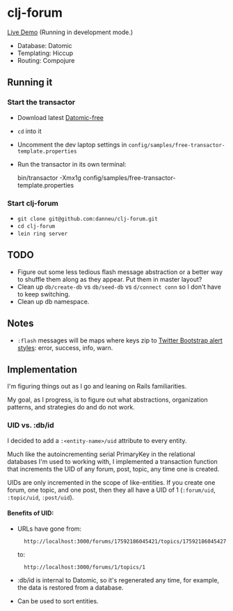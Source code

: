 # clj-forum

[Live Demo](http://198.58.119.43:3000/) (Running in development mode.)

- Database: Datomic
- Templating: Hiccup
- Routing: Compojure

## Running it

### Start the transactor

- Download latest [Datomic-free](http://downloads.datomic.com/free.html)
- `cd` into it
- Uncomment the dev laptop settings in `config/samples/free-transactor-template.properties`
- Run the transactor in its own terminal:

    bin/transactor -Xmx1g config/samples/free-transactor-template.properties
    
### Start clj-forum

- `git clone git@github.com:danneu/clj-forum.git`
- `cd clj-forum`
- `lein ring server`

## TODO

- Figure out some less tedious flash message abstraction or a better way to shuffle them along as they appear. Put them in master layout?
- Clean up `db/create-db` vs `db/seed-db` vs `d/connect conn` so I don't have to keep switching.
- Clean up db namespace.

## Notes

- `:flash` messages will be maps where keys zip to [Twitter Bootstrap alert styles](http://getbootstrap.com/2.3.2/components.html#alerts): error, success, info, warn.

## Implementation

I'm figuring things out as I go and leaning on Rails familiarities.

My goal, as I progress, is to figure out what abstractions, organization patterns, and strategies do and do not work.

### UID vs. :db/id

I decided to add a `:<entity-name>/uid` attribute to every entity.

Much like the autoincrementing serial PrimaryKey in the relational databases I'm used to working with, I implemented a transaction function that increments the UID of any forum, post, topic, any time one is created.

UIDs are only incremented in the scope of like-entities. If you create one forum, one topic, and one post, then they all have a UID of 1 (`:forum/uid`, `:topic/uid`, `:post/uid`).

#### Benefits of UID:

- URLs have gone from:

        http://localhost:3000/forums/17592186045421/topics/17592186045427
    
    to:

        http://localhost:3000/forums/1/topics/1

- :db/id is internal to Datomic, so it's regenerated any time, for example, the data is restored from a database.

- Can be used to sort entities.
